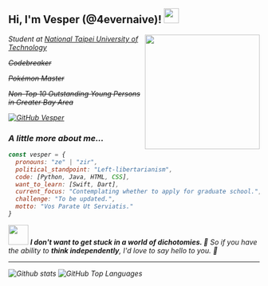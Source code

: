 <h2> Hi, I'm Vesper (@4evernaive)! <img src="http://pa1.narvii.com/6234/4a6bce39b258c87b9462f7d23a34cff5669c624e_00.gif" width="30"></h2>
<img align='right' src="https://i.gifer.com/origin/fd/fdbd58bafe57630d9f65f1b57f48e46a_w200.gif" width="230">
<p><em>Student at <a href="https://www.ntut.edu.tw/">National Taipei University of Technology</a></p>
<p><em><s>Codebreaker</s></p>
<p><em><s>Pokémon Master</s></p>
<p><em><s>Non-Top 10 Outstanding Young Persons in Greater Bay Area</s></p>

[![GitHub Vesper](https://img.shields.io/github/followers/4evernaive?label=follow&style=social)](https://github.com/4evernaive)


### A little more about me...  

```javascript
const vesper = {
  pronouns: "ze" | "zir",
  political_standpoint: "Left-libertarianism",
  code: [Python, Java, HTML, CSS],
  want_to_learn: [Swift, Dart],
  current_focus: "Contemplating whether to apply for graduate school.",
  challenge: "To be updated.",
  motto: "Vos Parate Ut Serviatis."
}
```

<img src="https://steamuserimages-a.akamaihd.net/ugc/862866169560071317/D7BE4FA97EBE77C0A7369C9F8FD02551BF7BE257/" width="40"> <em><b>I don't want to get stuck in a world of dichotomies.  :shit:</b> So if you have the ability to <b>think independently</b>, I'd love to say hello to you. :blue_heart:</em>

---

![Github stats](https://github-readme-stats.vercel.app/api?username=4evernaive&show_icons=true&theme=nord&hide_title=true&bg_color=161c23&icon_color=6e93b5)
![GitHub Top Languages](https://github-readme-stats.vercel.app/api/top-langs/?username=4evernaive&theme=nord&layout=compact&bg_color=161c23&icon_color=6e93b5)
